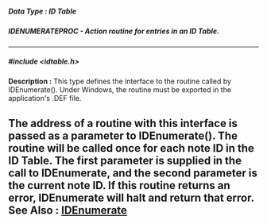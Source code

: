 ##### Data Type : ID Table
##### IDENUMERATEPROC - Action routine for entries in an ID Table.
---
##### #include <idtable.h>
**Description :**
This type defines the interface to the routine called by IDEnumerate().  Under 
Windows, the routine must be exported in the application's .DEF file.

The address of a routine with this interface is passed as a parameter to 
IDEnumerate().  The routine will be called once for each note ID in the ID 
Table.  The first parameter is supplied in the call to IDEnumerate, and the 
second parameter is the current note ID.  If this routine returns an error, 
IDEnumerate will halt and return that error.
**See Also :**
[IDEnumerate](D:/md_files/IDEnumerate.md)
---
